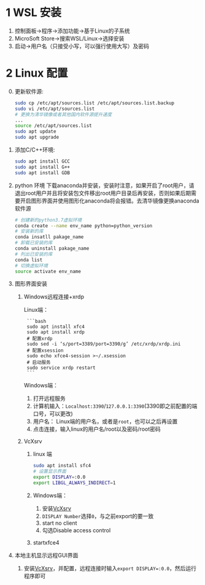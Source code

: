 
# 1 WSL 安装
1. 控制面板->程序->添加功能->基于Linux的子系统
2. MicroSoft Store->搜索WSL/Linux->选择安装
3. 启动->用户名（只接受小写，可以强行使用大写）及密码
# 2 Linux 配置

0. 更新软件源:
    ```bash
    sudo cp /etc/apt/sources.list /etc/apt/sources.list.backup
    sudo vi /etc/apt/sources.list
    # 更换为清华镜像或者其他国内软件源提升速度
    ...
    source /etc/apt/sources.list
    sudo apt update 
    sudo apt upgrade
    ```
1. 添加C/C++环境:
    ```bash
    sudo apt install GCC
    sudo apt install G++
    sudo apt install GDB
    ```
2. python 环境
    下载anaconda并安装，安装时注意，如果开启了root用户，请退出root用户并且将安装包文件移出root用户目录后再安装，否则如果后期需要开启图形界面并使用图形化anaconda将会报错。去清华镜像更换anaconda软件源
    ```bash
    # 创建新的python3.7虚拟环境
    conda create --name env_name python=python_version 
    # 安装新的库
    conda insatll pakage_name
    # 卸载已安装的库
    conda uninstall pakage_name
    # 列出已安装的库
    conda list
    # 切换虚拟环境
    source activate env_name
    ```
3. 图形界面安装
    1. Windows远程连接+xrdp

        Linux端：

            ```bash
            sudo apt install xfc4
            sudo apt install xrdp
            # 配置xrdp
            sudo sed -i ‘s/port=3389/port=3390/g’ /etc/xrdp/xrdp.ini
            # 配置xsession
            sudo echo xfce4-session >~/.xsession
            # 启动服务
            sudo service xrdp restart
            ```

        Windows端：

        1. 打开远程服务
        2. 计算机输入：`Localhost:3390`/`127.0.0.1:3390`(3390即之前配置的端口号，可以更改)
        3. 用户名： Linux端的用户名，或者是`root`，也可以之后再设置
        4. 点击连接，输入linux的用户名/root以及密码/root密码

    2. VcXsrv

        1. linux 端

            ```bash
            sudo apt install sfc4
            # 设置显示界面
            export DISPLAY=:0.0
            export LIBGL_ALWAYS_INDIRECT=1
            ```

        2. Windows端：
            1. 安装[VcXsrv](https://sourceforge.net/projects/vcxsrv/)
            2. `DISPLAY Number`选择`0`，与之前export的要一致
            3. start no client
            4. 勾选Disable access control
        3. startxfce4

4. 本地主机显示远程GUI界面
    1. 安装[VcXsrv](https://sourceforge.net/projects/vcxsrv/)，并配置，远程连接时输入`export DISPLAY=:0.0`，然后运行程序即可

